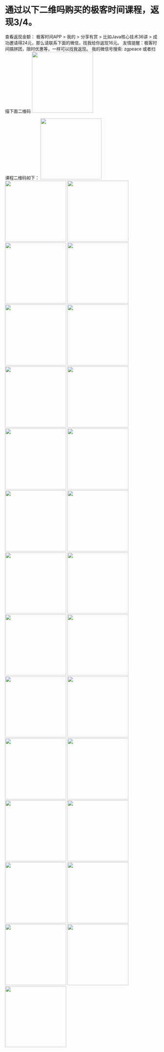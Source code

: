 # 通过以下二维吗购买的极客时间课程，返现3/4。
查看返现金额： 极客时间APP > 我的 > 分享有赏 > 
比如Java核心技术36讲 > 成功邀请得24元，那么请联系下面的微信，找我给你返现16元。
友情提醒：极客时间搞拼团，限时优惠等，一样可以找我返现。
我的微信号搜索:  zgpeace
或者扫描下面二维码
<img src="./images/Wechat.PNG" width="200" />

课程二维码如下：
<img src="./images/Java.PNG" width="200" />
<img src="./images/AI.PNG" width="200" />
<img src="./images/Algorithm.PNG" width="200" />
<img src="./images/AlgorithmBeauty.PNG" width="200" />
<img src="./images/BigdataDeal.PNG" width="200" />
<img src="./images/Blockchain.PNG" width="200" />
<img src="./images/Computer.PNG" width="200" />
<img src="./images/DataAnalyse.PNG" width="200" />
<img src="./images/Git.PNG" width="200" />
<img src="./images/Go.PNG" width="200" />
<img src="./images/iOSSenior.PNG" width="200" />
<img src="./images/JavaCore.PNG" width="200" />
<img src="./images/JavaMicroService.PNG" width="200" />
<img src="./images/JavaSpring.PNG" width="200" />
<img src="./images/JavaThread.PNG" width="200" />
<img src="./images/JavaVM.PNG" width="200" />
<img src="./images/Kubernetes.PNG" width="200" />
<img src="./images/Linux.PNG" width="200" />
<img src="./images/Math.PNG" width="200" />
<img src="./images/Mysql.PNG" width="200" />
<img src="./images/Nginx.PNG" width="200" />
<img src="./images/Product.PNG" width="200" />
<img src="./images/PythonCore.PNG" width="200" />
<img src="./images/Structure.PNG" width="200" />
<img src="./images/StructureFromBegining.PNG" width="200" />
<img src="./images/TechicalCase.PNG" width="200" />
<img src="./images/TechnicalManager.PNG" width="200" />
<img src="./images/WebProtocol.PNG" width="200" />

